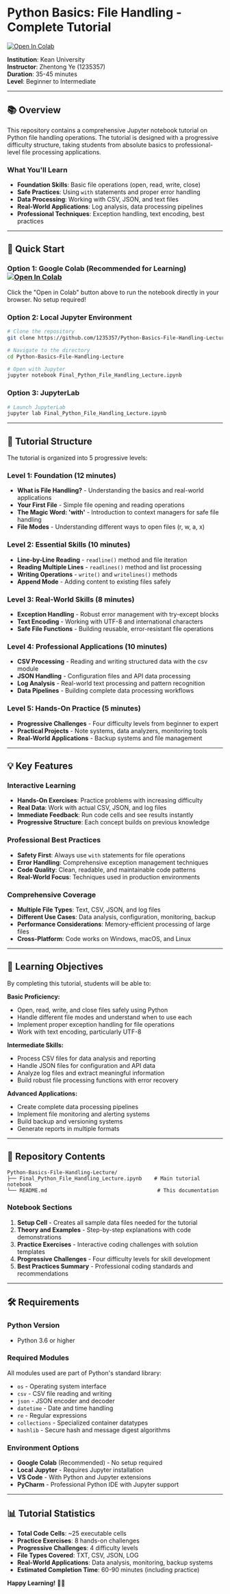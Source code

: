 # Python Basics: File Handling - Complete Tutorial

[![Open In Colab](https://colab.research.google.com/assets/colab-badge.svg)](https://colab.research.google.com/github/1235357/Python-Basics-File-Handling-Lecture/blob/main/Python_File_Handling_Lecture.ipynb)


**Institution**: Kean University  
**Instructor**: Zhentong Ye (1235357)  
**Duration**: 35-45 minutes  
**Level**: Beginner to Intermediate

---

## 📚 Overview

This repository contains a comprehensive Jupyter notebook tutorial on Python file handling operations. The tutorial is designed with a progressive difficulty structure, taking students from absolute basics to professional-level file processing applications.

### What You'll Learn

- **Foundation Skills**: Basic file operations (open, read, write, close)
- **Safe Practices**: Using `with` statements and proper error handling
- **Data Processing**: Working with CSV, JSON, and text files
- **Real-World Applications**: Log analysis, data processing pipelines
- **Professional Techniques**: Exception handling, text encoding, best practices

---

## 🚀 Quick Start

### Option 1: Google Colab (Recommended for Learning) [![Open In Colab](https://colab.research.google.com/assets/colab-badge.svg)](https://colab.research.google.com/github/1235357/Python-Basics-File-Handling-Lecture/blob/main/Python_File_Handling_Lecture.ipynb)

Click the "Open in Colab" button above to run the notebook directly in your browser. No setup required!

### Option 2: Local Jupyter Environment
```bash
# Clone the repository
git clone https://github.com/1235357/Python-Basics-File-Handling-Lecture.git

# Navigate to the directory
cd Python-Basics-File-Handling-Lecture

# Open with Jupyter
jupyter notebook Final_Python_File_Handling_Lecture.ipynb
```

### Option 3: JupyterLab
```bash
# Launch JupyterLab
jupyter lab Final_Python_File_Handling_Lecture.ipynb
```

---

## 📖 Tutorial Structure

The tutorial is organized into 5 progressive levels:

### Level 1: Foundation (12 minutes)
- **What is File Handling?** - Understanding the basics and real-world applications
- **Your First File** - Simple file opening and reading operations
- **The Magic Word: 'with'** - Introduction to context managers for safe file handling
- **File Modes** - Understanding different ways to open files (r, w, a, x)

### Level 2: Essential Skills (10 minutes)
- **Line-by-Line Reading** - `readline()` method and file iteration
- **Reading Multiple Lines** - `readlines()` method and list processing
- **Writing Operations** - `write()` and `writelines()` methods
- **Append Mode** - Adding content to existing files safely

### Level 3: Real-World Skills (8 minutes)
- **Exception Handling** - Robust error management with try-except blocks
- **Text Encoding** - Working with UTF-8 and international characters
- **Safe File Functions** - Building reusable, error-resistant file operations

### Level 4: Professional Applications (10 minutes)
- **CSV Processing** - Reading and writing structured data with the csv module
- **JSON Handling** - Configuration files and API data processing
- **Log Analysis** - Real-world text processing and pattern recognition
- **Data Pipelines** - Building complete data processing workflows

### Level 5: Hands-On Practice (5 minutes)
- **Progressive Challenges** - Four difficulty levels from beginner to expert
- **Practical Projects** - Note systems, data analyzers, monitoring tools
- **Real-World Applications** - Backup systems and file management

---

## 💡 Key Features

### Interactive Learning
- **Hands-On Exercises**: Practice problems with increasing difficulty
- **Real Data**: Work with actual CSV, JSON, and log files
- **Immediate Feedback**: Run code cells and see results instantly
- **Progressive Structure**: Each concept builds on previous knowledge

### Professional Best Practices
- **Safety First**: Always use `with` statements for file operations
- **Error Handling**: Comprehensive exception management techniques
- **Code Quality**: Clean, readable, and maintainable code patterns
- **Real-World Focus**: Techniques used in production environments

### Comprehensive Coverage
- **Multiple File Types**: Text, CSV, JSON, and log files
- **Different Use Cases**: Data analysis, configuration, monitoring, backup
- **Performance Considerations**: Memory-efficient processing of large files
- **Cross-Platform**: Code works on Windows, macOS, and Linux

---

## 🎯 Learning Objectives

By completing this tutorial, students will be able to:

**Basic Proficiency:**
- Open, read, write, and close files safely using Python
- Handle different file modes and understand when to use each
- Implement proper exception handling for file operations
- Work with text encoding, particularly UTF-8

**Intermediate Skills:**
- Process CSV files for data analysis and reporting
- Handle JSON files for configuration and API data
- Analyze log files and extract meaningful information
- Build robust file processing functions with error recovery

**Advanced Applications:**
- Create complete data processing pipelines
- Implement file monitoring and alerting systems
- Build backup and versioning systems
- Generate reports in multiple formats

---

## 📁 Repository Contents

```
Python-Basics-File-Handling-Lecture/
├── Final_Python_File_Handling_Lecture.ipynb    # Main tutorial notebook
└── README.md                                    # This documentation
```

### Notebook Sections

1. **Setup Cell** - Creates all sample data files needed for the tutorial
2. **Theory and Examples** - Step-by-step explanations with code demonstrations
3. **Practice Exercises** - Interactive coding challenges with solution templates
4. **Progressive Challenges** - Four difficulty levels for skill development
5. **Best Practices Summary** - Professional coding standards and recommendations

---

## 🛠️ Requirements

### Python Version
- Python 3.6 or higher

### Required Modules
All modules used are part of Python's standard library:
- `os` - Operating system interface
- `csv` - CSV file reading and writing
- `json` - JSON encoder and decoder
- `datetime` - Date and time handling
- `re` - Regular expressions
- `collections` - Specialized container datatypes
- `hashlib` - Secure hash and message digest algorithms

### Environment Options
- **Google Colab** (Recommended) - No setup required
- **Local Jupyter** - Requires Jupyter installation
- **VS Code** - With Python and Jupyter extensions
- **PyCharm** - Professional Python IDE with Jupyter support



---

## 📊 Tutorial Statistics

- **Total Code Cells**: ~25 executable cells
- **Practice Exercises**: 8 hands-on challenges
- **Progressive Challenges**: 4 difficulty levels
- **File Types Covered**: TXT, CSV, JSON, LOG
- **Real-World Applications**: Data analysis, monitoring, backup systems
- **Estimated Completion Time**: 60-90 minutes (including practice)

**Happy Learning!** 🐍✨
